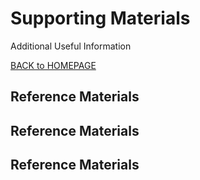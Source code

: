 ﻿# Supporting Materials
Additional Useful Information

[BACK to HOMEPAGE](https://github.com/mattstonge/riscv_summit_devdays_fedora_AI_workshop/blob/main/README.md)



## Reference Materials


## Reference Materials


## Reference Materials






